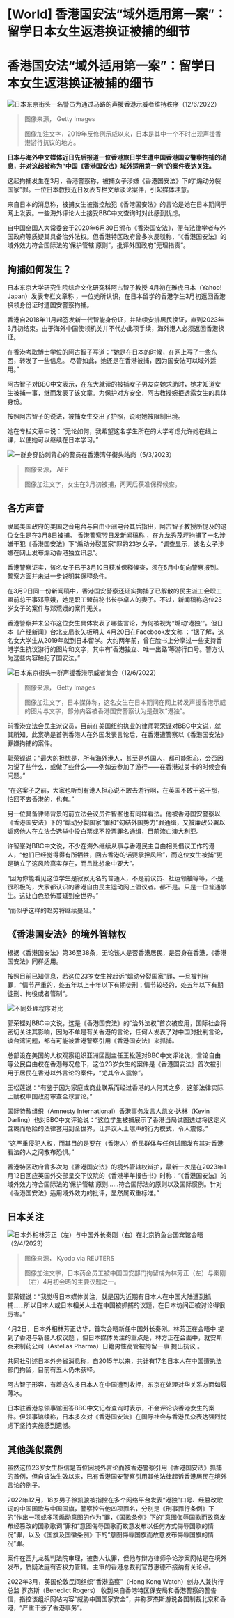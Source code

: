 # [World] 香港国安法“域外适用第一案”：留学日本女生返港换证被捕的细节

#  香港国安法“域外适用第一案”：留学日本女生返港换证被捕的细节


![日本东京街头一名警员为通过马路的声援香港示威者维持秩序（12/6/2022）](_129494144_adae0092-db3b-4bf9-950c-0cc11d45e702.jpg)

> 图像来源，  Getty Images
>
> 图像加注文字，2019年反修例示威以来，日本是其中一个不时出现声援香港游行抗议的地方。

**日本与海外中文媒体近日先后报道一位香港旅日学生遭中国香港国安警察拘捕的消息，并对这起被称为“中国《香港国安法》域外适用第一例”的案件表达关注。**

这起拘捕发生在3月，香港警察称，被捕女子涉嫌《香港国安法》下的“煽动分裂国家”罪。一位日本教授近日发表专栏文章谈论案件，引起媒体注意。

来自日本的消息称，被捕女生被指控触犯《香港国安法》的言论是她在日本期间于网上发表。一些海外评论人士接受BBC中文查询时对此感到忧虑。

自中国全国人大常委会于2020年6月30日颁布《香港国安法》，便有法律学者与外国政府等质疑其具备治外法权。但香港特区政府曾多次反驳称，“《香港国安法》的域外效力符合国际法的‘保护管辖’原则”，批评外国政府“无理指责”。

##  拘捕如何发生？

日本东京大学研究生院综合文化研究科阿古智子教授 4月初在雅虎日本（Yahoo! Japan）发表专栏文章称  ，一位她所认识，在日本留学的香港学生3月初返回香港换领身份证时遭国安警察拘捕。

香港自2018年11月起签发新一代智能身份证，并陆续安排居民换证，直到2023年3月初结束。由于海外中国使领机关并不代办此项手续，海外港人必须返回香港换证。

在香港考取博士学位的阿古智子写道：“她是在日本的时候，在网上写了一些东西，转发了一些信息。 尽管如此，她还是在香港被捕，因为国安法可以域外适用。”

阿古智子对BBC中文表示，在东大就读的被捕女子男友向她求助时，她才知道女生被捕一事，继而发表了该文章。为保护对方安全，阿古教授婉拒透露女生的具体身份。

按照阿古智子的说法，被捕女生交出了护照，说明她被限制出境。

她在专栏文章中说：“无论如何，我希望这名学生所在的大学考虑允许她在线上课，以便她可以继续在日本学习。”

![一群身穿防刺背心的警员在香港湾仔街头站岗（5/3/2023）](_129493377_gettyimages-1247901765.jpg)

> 图像来源，  AFP
>
> 图像加注文字，女生在3月初被捕，两天后获准保释候查。

##  各方声音

隶属美国政府的美国之音电台与自由亚洲电台其后指出，阿古智子教授所提及的这位女生是在3月8日被捕。 香港警察翌日发新闻稿称  ，在九龙秀茂坪拘捕了一名涉嫌干犯《香港国安法》下“煽动分裂国家”罪的23岁女子，“调查显示，该名女子涉嫌在网上发布煽动香港独立讯息”。

香港警察证实，该名女子已于3月10日获准保释候查，须在5月中旬向警察报到。警察方面并未进一步说明其保释条件。

在3月9日同一份新闻稿中，香港国安警察还证实拘捕了已解散的民主派工会职工盟前总干事邓燕娥，她是职工盟前秘书长李卓人的妻子。不过，新闻稿称这位23岁女子的案件与邓燕娥的案件无关。

香港警察并未公布这位女生具体发表了哪些言论，为何被视为“煽动‘港独’”。但日本《产经新闻》台北支局长矢板明夫 4月20日在Facebook发文称  ：“据了解，这名女大学生从2019年就到日本留学。大约两年前，曾在脸书上分享过一些支持香港学生抗议游行的图片和文字，其中有‘香港独立、唯一出路’等游行口号。警方认为这些内容触犯了国安法。”

![日本东京街头一群声援香港示威者集会（12/6/2022）](_129494145_72fc3575-7284-43e9-bd12-dca0aeeaf9ce.jpg)

> 图像来源，  Getty Images
>
> 图像加注文字，日本媒体称，这名女生在日本期间在网上转发声援香港示威的图片与文字，部分内容被香港国安警察认为是鼓吹“港独”。

前香港立法会民主派议员，目前在美国纽约执业的律师郭荣铿对BBC中文说，就其所知，此案确是首例香港人在外国发表言论后，在香港遭警察以《香港国安法》罪嫌拘捕的案件。

郭荣铿说：“最大的担忧是，所有海外港人，甚至是外国人，都可能担心，会否因为说了些什么，或做了些什么——例如去参加了游行——在香港过关卡的时候会有问题。”

“在这案子之前，大家也听到有港人担心说不敢去游行啊，在英国不敢干这干那，怕回不去香港的，也有。”

另一位具备律师背景的前立法会议员许智峯也有同样看法。他被香港国安警察以《香港国安法》下的“煽动分裂国家”罪和“勾结外国势力”罪通缉，又被廉政公署以煽惑他人在立法会选举中投白票或不投票罪名通缉，目前流亡澳大利亚。

许智峯对BBC中文说，不少在海外继续从事与香港民主自由相关倡议工作的港人，“他们已经觉得得有所牺牲，回去香港的话要承担风险”，而这位女生被捕“更是确立了这风险真实存在，而且比想象中要大”。

“因为你能看见这位学生是寂寂无名的普通人，不是前议员、社运领袖等等，不是很积极的，大家都认识的香港自由民主运动网上倡议者。都不是。只是一位普通学生。这让白色恐怖蔓延到全世界。”

“而似乎这样的趋势将继续蔓延。”

##  《香港国安法》的境外管辖权

根据《香港国安法》第36至38条，无论该人是否香港居民，是否身在香港，《香港国安法》同样适用。

按照目前已知信息，若这位23岁女生被起诉“煽动分裂国家”罪，一旦被判有罪，“情节严重的，处五年以上十年以下有期徒刑；情节较轻的，处五年以下有期徒刑、拘役或者管制”。

![不同处理程序对比](_113284707_hk_security_law_procedures_chinese_graph640-nc.png)

郭荣铿对BBC中文说，这是《香港国安法》的“治外法权”首次被应用，国际社会将密切关注其影响，因为不单是有关香港的言论，任何人发表了对中国对批判言论，谈台湾问题，都有可能被香港警察引用《香港国安法》来抓捕。

总部设在美国的人权观察组织亚洲区副主任王松莲对BBC中文评论说，言论自由等公民自由权在香港每况愈下，这位23岁女生的案件是《香港国安法》首次被引用于居民在香港以外言论的案件，“尤其令人震惊”。

王松莲说：“有鉴于因为家庭或商业联系而经过香港的人何其之多，这部法律实际上赋权中国政府审查全球言论。”

国际特赦组织（Amnesty International）香港事务发言人凯文·达林（Kevin Darling）也对BBC中文评论说：“这位学生被捕展示了香港当局试图透过将这定义含糊而危险的法律套用到全世界，让异议人士噤声的行为模式，令人震惊。”

“这严重侵犯人权，而其目的是要在（香港人）侨民群体与任何试图发布其对香港看法的人之间散布恐惧。”

香港特区政府曾多次为《香港国安法》的境外管辖权辩护，最新一次是在2023年1月12日回应英国外交部呈交下议院的《香港半年报告书》时称：“《香港国安法》的域外效力符合国际法的‘保护管辖’原则……符合国际法的原则以及国际惯例。针对《香港国安法》适用域外效力的批评，显然属双重标准。”

##  日本关注

![日本外相林芳正（左）与中国外长秦刚（右）在北京钓鱼台国宾馆会晤（2/4/2023）](_129493655_101224.2023-04-02t101138z_1930893355_rc2560ayh082_rtrmadp_3_china-japan.jpg)

> 图像来源，  Kyodo via REUTERS
>
> 图像加注文字，日本药企员工被中国国安部门拘留成为林芳正（左）与秦刚（右）4月初会晤的主要议题之一。

郭荣铿说：“我觉得日本媒体关注，就是因为近期有日本人在中国大陆遭到抓捕……所以日本人或日本相关人士在中国被抓捕的议题，在日本坊间正被讨论得很厉害。”

4月2日，日本外相林芳正访华，首次会晤新任中国外长秦刚。林芳正在会晤中 提到了香港与新疆人权议题  ，但日本媒体关注的重点是，林方正在会面中，就安斯泰来制药公司（Astellas Pharma）日籍男性高管被拘留一事 提出抗议  。

共同社引述日本外务省消息称，自2015年以来，共计有17名日本人在中国遭执法部门拘留，目前有五人仍未获释。

阿古智子形容，有着这么多日本人在中国遭到收押，东京在处理对华关系方面如履薄冰。

日本驻香港总领事馆回答BBC中文记者查询时表示，不会评论该香港女生的案件。但领事馆续称，日本多次对《香港国安法》在国际社会与香港民众表达强烈忧虑下坚持实施感到遗憾。

##  其他类似案例

虽然这位23岁女生相信是首位因境外言论而被香港警察引用《香港国安法》抓捕的首例，但自该法生效以来，已有香港国安警察引用其他法律起诉香港居民在境外言论的例子。

2022年12月，18岁男子徐凯骏被指控在多个网络平台发表“港独”口号、经篡改歌词的中国国歌与中国国旗，警察控告他四项罪名，分别是《刑事罪行条例》下的“作出一项或多项煽动意图的作为”罪，《国歌条例》下的“意图侮辱国歌而故意发布经篡改的国歌歌词”罪和“意图侮辱国歌而故意发布以任何方式侮辱国歌的情况”罪，以及《国旗及国徽条例》下的“意图侮辱国旗而故意发布侮辱国旗的情况”罪。

案件在西九龙裁判法院审理，被告人认罪，但他与辩方律师争论涉案网帖是在境外发布，质疑法庭有否权力管辖。主审的香港总裁判官苏惠德不接纳有关论点。

2022年3月，英国伦敦民间组织“香港监察”（Hong Kong Watch）创办人兼执行总监 罗杰斯（Benedict Rogers）  收到来自香港特区保安局和香港警察的警告信，指控该组织网站内容“威胁中国国家安全”，并称罗杰斯游说各国制裁北京和香港，“严重干涉了香港事务”。



